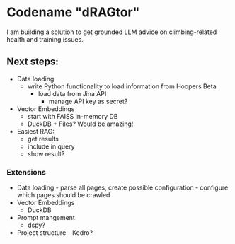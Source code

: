 # Codename "dRAGtor"

I am building a solution to get grounded LLM advice on climbing-related health and training issues.

## Next steps:

- Data loading
    - write Python functionality to load information from Hoopers Beta
        - load data from Jina API
            - manage API key as secret?
- Vector Embeddings
    - start with FAISS in-memory DB
    - DuckDB + Files? Would be amazing!
- Easiest RAG:
    - get results
    - include in query
    - show result?

### Extensions
- Data loading
        - parse all pages, create possible configuration
        - configure which pages should be crawled
- Vector Embeddings
    - DuckDB
- Prompt mangement
    - dspy?
- Project structure - Kedro?
